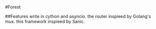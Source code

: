 #Forest

##Features
write in cython and asyncio.
the router inspieed by Golang's mux.
this framework inspieed by Sanic.
